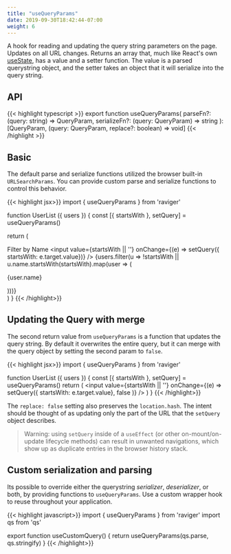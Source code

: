 ```yaml
---
title: "useQueryParams"
date: 2019-09-30T18:42:44-07:00
weight: 6
---
```


A hook for reading and updating the query string parameters on the page. Updates on all URL changes. Returns an array that, much like React's own [useState](https://reactjs.org/docs/hooks-reference.html#usestate), has a value and a setter function. The value is a parsed querystring object, and the setter takes an object that it will serialize into the query string.

## API


{{< highlight typescript >}}
export function useQueryParams(
  parseFn?: (query: string) => QueryParam,
  serializeFn?: (query: QueryParam) => string
): [QueryParam, (query: QueryParam, replace?: boolean) => void]
{{< /highlight >}}

## Basic

The default parse and serialize functions utilized the browser built-in `URLSearchParams`. You can provide custom parse and serialize functions to control this behavior.

{{< highlight jsx>}}
import { useQueryParams } from 'raviger'

function UserList ({ users }) {
  const [{ startsWith }, setQuery] = useQueryParams()

  return (
    <div>
    <label>
      Filter by Name
      <input value={startsWith || ''} onChange={(e) => setQuery({ startsWith: e.target.value})} />
    </label>
    {users.filter(u => !startsWith || u.name.startsWith(startsWith).map(user => (
      <p key={user.name}>{user.name}</p>
    )))}
    </div>
  )
}
{{< /highlight>}}

## Updating the Query with merge

The second return value from `useQueryParams` is a function that updates the query string. By default it overwrites the entire query, but it can merge with the query object by setting the second param to `false`.

{{< highlight jsx>}}
import { useQueryParams } from 'raviger'

function UserList ({ users }) {
  const [{ startsWith }, setQuery] = useQueryParams()
  return (
    <input value={startsWith || ''} onChange={(e) => setQuery({ startsWith: e.target.value}, false )} />
  )
}
{{< /highlight>}}

The `replace: false` setting also preserves the `location.hash`. The intent should be thought of as updating only the part of the URL that the `setQuery` object describes.

> Warning: using `setQuery` inside of a `useEffect` (or other on-mount/on-update lifecycle methods) can result in unwanted navigations, which show up as duplicate entries in the browser history stack.

## Custom serialization and parsing

Its possible to override either the querystring *serializer*, *deserializer*, or both, by providing functions to `useQueryParams`. Use a custom wrapper hook to reuse throughout your application.

{{< highlight javascript>}}
import { useQueryParams } from 'raviger'
import qs from 'qs'

export function useCustomQuery() {
  return useQueryParams(qs.parse, qs.stringify)
}
{{< /highlight>}}
